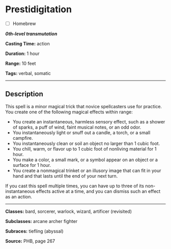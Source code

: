 # Prestidigitation

- [ ] Homebrew

***0th-level transmutation***

**Casting Time:** action

**Duration:** 1 hour

**Range:** 10 feet

**Tags:** verbal, somatic

---

## Description
This spell is a minor magical trick that novice spellcasters use for practice. You create one of the following magical effects within range:
- You create an instantaneous, harmless sensory effect, such as a shower of sparks, a puff of wind, faint musical notes, or an odd odor.
- You instantaneously light or snuff out a candle, a torch, or a small campfire.
- You instantaneously clean or soil an object no larger than 1 cubic foot.
- You chill, warm, or flavor up to 1 cubic foot of nonliving material for 1 hour.
- You make a color, a small mark, or a symbol appear on an object or a surface for 1 hour.
- You create a nonmagical trinket or an illusory image that can fit in your hand and that lasts until the end of your next turn.

If you cast this spell multiple times, you can have up to three of its non-instantaneous effects active at a time, and you can dismiss such an effect as an action.

---

**Classes:** bard, sorcerer, warlock, wizard, artificer (revisited)

**Subclasses:** arcane archer fighter

**Subraces:** tiefling (abyssal)

**Source:** PHB, page 267
